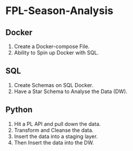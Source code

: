 # FPL-Season-Analysis

## Docker
1. Create a Docker-compose File.
2. Ability to Spin up Docker with SQL.

## SQL 
1. Create Schemas on SQL Docker.
2. Have a Star Schema to Analyse the Data (DW).

## Python
1. Hit a PL API and pull down the data.
2. Transform and Cleanse the data.
3. Insert the data into a staging layer.
4. Then Insert the data into the DW. 

